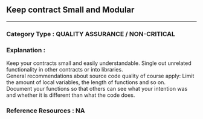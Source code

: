 ## Keep contract Small and Modular

   



---

### **Category Type** : QUALITY ASSURANCE / NON-CRITICAL


### **Explanation** : 

Keep your contracts small and easily understandable. Single out unrelated functionality in other contracts or into libraries.  
General recommendations about source code quality of course apply: Limit the amount of local variables, the length of functions and so on.  
Document your functions so that others can see what your intention was and whether it is different than what the code does.	   




### **Reference Resources** : NA
 